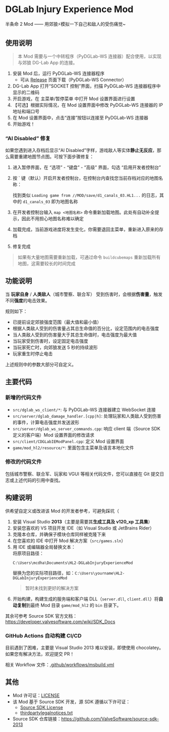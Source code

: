 # DGLab Injury Experience Mod

半条命 2 Mod —— 用郊狼⚡模拟一下自己和敌人的受伤痛觉~

## 使用说明

> 本 Mod 需要与一个中转程序（PyDGLab-WS 连接器）配合使用，以实现与郊狼 DG-Lab App 的连接。

1. 安装 Mod 后，运行 PyDGLab-WS 连接器程序
    - 可从 [Release](https://github.com/Ljzd-PRO/HL2-DGLabInjuryExperienceMod/releases) 页面下载（PyDGLab-WS Connector）
2. DG-Lab App 打开“SOCKET 控制”界面，扫描 PyDGLab-WS 连接器程序中显示的二维码
3. 开启游戏，在 主菜单/暂停菜单 中打开 Mod 设置界面进行设置
4. 【可选】根据实际情况，在 Mod 设置界面中修改 PyDGLab-WS 连接器的 IP 地址和端口号
5. 在 Mod 设置界面中，点击“连接”按钮以连接至 PyDGLab-WS 连接器
6. 开始游戏！

### “AI Disabled” 修复

如果您遇到进入存档后显示“AI Disabled”字样，游戏敌人等实体**静止无反应**，那么需要重建地图节点图。可按下面步骤修复：

1. 进入暂停界面，在 “选项” - “键盘” - “高级” 界面，勾选 “启用开发者控制台”
2. 按 ` 键（默认）开启开发者控制台，在控制台内查找您当前存档对应的地图名称：
    
    找到类似 `Loading game from //MOD/save/d1_canals_03.HL1...` 的日志，其中的 `d1_canals_03` 即为地图名称
3. 在开发者控制台输入 `map <地图名称>` 命令重新加载地图。此处有自动补全提示，因此不用担心地图名称难以确定
4. 加载完成，当前游戏进度将发生变化，你需要退回主菜单，重新进入原来的存档
5. 修复完成

> 如果有大量地图需要重新加载，可通过命令 `buildcubemaps` 重新加载所有地图，这需要较长的时间完成

## 功能说明

当 **玩家自身** / **人类敌人**（城市警察、联合军） 受到伤害时，会根据**伤害量**，触发不同**强度**的电击效果。

规则如下：
- 已提前设定郊狼强度范围（最大值和最小值）
- 根据人类敌人受到的伤害量占其总生命值的百分比，设定范围内的电击强度
- 当人类敌人受到的伤害量大于其总生命值时，电击强度为最大值
- 当玩家受到伤害时，设定固定电击强度
- 当玩家死亡时，向郊狼发送 5 秒的持续波形
- 玩家重生时停止电击

上述规则中的参数大部分可自定义。

## 主要代码

### 新增的代码文件

- `src/dglab_ws_client/*`: 与 PyDGLab-WS 连接器建立 WebSocket 连接
- `src/server/dglab_damage_handler.[cpp|h]`: 处理玩家和人类敌人受到伤害的事件，计算电击强度并发送波形
- `src/server/dglab_ws_server_commands.cpp`: 响应 client 端（Source SDK 定义的客户端）Mod 设置界面的修改请求
- `src/client/CDGLabIEModPanel.cpp`: 定义 Mod 设置界面
- `game/mod_hl2/resource/*`: 里面包含主菜单及语言本地化文件

### 修改的代码文件

包括城市警察、联合军、玩家和 VGUI 等相关代码文件，您可以直接在 Git 提交日志或上述代码的引用中查找。

## 构建说明

供希望自定义或改进该 Mod 的开发者参考，可避免踩坑（

1. 安装 Visual Studio **2013**（主要是需要其**生成工具及 v120_xp 工具集**）
2. 安装您喜欢的 VS 项目开发 IDE（如 Visual Studio 或 JetBrains Rider）
3. 克隆本仓库，并确保子模块仓库同样被克隆下来
4. 在您喜欢的 IDE 中打开 Mod 解决方案（`src/games.sln`）
5. 用 IDE 或编辑器全局替换文本： \
    将原项目路径：
    ```
    C:\Users\mcdha\Documents\HL2-DGLabInjuryExperienceMod
    ```
    替换为您的实际项目路径，如：`C:\Users\yourname\HL2-DGLabInjuryExperienceMod`
    > 暂时未找到更好的解决方案
6. 开始构建，构建生成的服务端和客户端 DLL（`server.dll`, `client.dll`）将**自动复制**到最终 Mod 目录 `game/mod_hl2` 的 `bin` 目录下。

其余可参考 Source SDK 官方文档：https://developer.valvesoftware.com/wiki/SDK_Docs


### GitHub Actions 自动构建 CI/CD

目前遇到了困难，主要是 Visual Studio 2013 难以安装，即使使用 chocolatey。如果您有解决方法，欢迎提交 PR！

相关 Workflow 文件：[.github/workflows/msbuild.yml](.github/workflows/msbuild.yml)

## 其他

- Mod 许可证：[LICENSE](LICENSE)
- 该 Mod 基于 Source SDK 开发，源 SDK 遵循以下许可证：
    - [Source SDK License](LICENSE_SOURCE_SDK)
    - [thirdpartylegalnotices.txt](thirdpartylegalnotices.txt)
- Source SDK 仓库链接：https://github.com/ValveSoftware/source-sdk-2013
